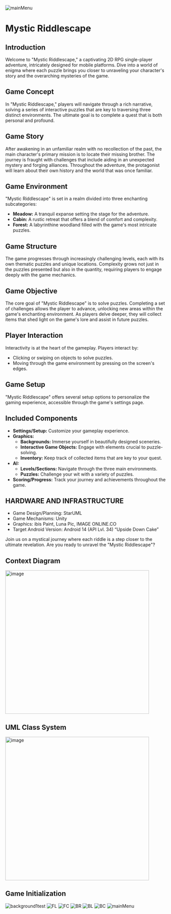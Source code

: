 ![mainMenu](https://github.com/abhisekjha/Mystic_RiddleScape/assets/58218626/a7d7b539-fcbe-414a-b505-dd5ef415f663)
# Mystic Riddlescape

## Introduction

Welcome to "Mystic Riddlescape," a captivating 2D RPG single-player adventure, intricately designed for mobile platforms. Dive into a world of enigma where each puzzle brings you closer to unraveling your character's story and the overarching mysteries of the game.

## Game Concept

In "Mystic Riddlescape," players will navigate through a rich narrative, solving a series of interactive puzzles that are key to traversing three distinct environments. The ultimate goal is to complete a quest that is both personal and profound.

## Game Story

After awakening in an unfamiliar realm with no recollection of the past, the main character's primary mission is to locate their missing brother. The journey is fraught with challenges that include aiding in an unexpected mystery and forging alliances. Throughout the adventure, the protagonist will learn about their own history and the world that was once familiar.

## Game Environment

"Mystic Riddlescape" is set in a realm divided into three enchanting subcategories:
- **Meadow:** A tranquil expanse setting the stage for the adventure.
- **Cabin:** A rustic retreat that offers a blend of comfort and complexity.
- **Forest:** A labyrinthine woodland filled with the game's most intricate puzzles.

## Game Structure

The game progresses through increasingly challenging levels, each with its own thematic puzzles and unique locations. Complexity grows not just in the puzzles presented but also in the quantity, requiring players to engage deeply with the game mechanics.

## Game Objective

The core goal of "Mystic Riddlescape" is to solve puzzles. Completing a set of challenges allows the player to advance, unlocking new areas within the game's enchanting environment. As players delve deeper, they will collect items that shed light on the game's lore and assist in future puzzles.

## Player Interaction

Interactivity is at the heart of the gameplay. Players interact by:
- Clicking or swiping on objects to solve puzzles.
- Moving through the game environment by pressing on the screen's edges.

## Game Setup

"Mystic Riddlescape" offers several setup options to personalize the gaming experience, accessible through the game's settings page.

## Included Components

- **Settings/Setup:** Customize your gameplay experience.
- **Graphics:**
  - **Backgrounds:** Immerse yourself in beautifully designed sceneries.
  - **Interactive Game Objects:** Engage with elements crucial to puzzle-solving.
  - **Inventory:** Keep track of collected items that are key to your quest.
- **AI:**
  - **Levels/Sections:** Navigate through the three main environments.
  - **Puzzles:** Challenge your wit with a variety of puzzles.
- **Scoring/Progress:** Track your journey and achievements throughout the game.

## HARDWARE AND INFRASTRUCTURE
- Game Design/Planning: StarUML
- Game Mechanisms: Unity
- Graphics: ibis Paint, Luna Pic, IMAGE ONLINE.CO
- Target Android Version: Android 14 (API Lvl. 34) “Upside Down Cake”

Join us on a mystical journey where each riddle is a step closer to the ultimate revelation. Are you ready to unravel the "Mystic Riddlescape"?

## Context Diagram
<img width="450" alt="image" src="https://github.com/abhisekjha/Mystic_RiddleScape/assets/58218626/abd4eaa5-46ec-46fe-822b-d83fe7f52883">

## UML Class System
<img width="450" alt="image" src="https://github.com/abhisekjha/Mystic_RiddleScape/assets/58218626/545fc264-e62a-483e-bef1-2ab15893e639">

## Game Initialization
![background1test](https://github.com/abhisekjha/Mystic_RiddleScape/assets/58218626/2e5c90e8-6494-4e07-936e-c3c84728fc02)
![FL](https://github.com/abhisekjha/Mystic_RiddleScape/assets/58218626/5837bb0d-4d57-4a77-a971-731d1f2f6e5d)
![FC](https://github.com/abhisekjha/Mystic_RiddleScape/assets/58218626/f05503bd-6712-4e48-a158-16676f24c540)
![BR](https://github.com/abhisekjha/Mystic_RiddleScape/assets/58218626/7c14e2a8-a6ee-47a9-b884-4241e3cd371a)
![BL](https://github.com/abhisekjha/Mystic_RiddleScape/assets/58218626/4bdaa89d-d3bf-4c3e-befd-24f935d5f692)
![BC](https://github.com/abhisekjha/Mystic_RiddleScape/assets/58218626/d2a2980e-adc4-4704-857b-06fa55490281)
![mainMenu](https://github.com/abhisekjha/Mystic_RiddleScape/assets/58218626/1496fe05-9071-456e-aff8-89c03c04dc4f)




